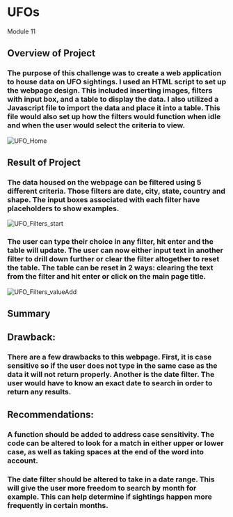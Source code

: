 # UFOs
Module 11

## Overview of Project
### The purpose of this challenge was to create a web application to house data on UFO sightings.  I used an HTML script to set up the webpage design.  This included inserting images, filters with input box, and a table to display the data.  I also utilized a Javascript file to import the data and place it into a table.  This file would also set up how the filters would function when idle and when the user would select the criteria to view.

![UFO_Home](https://user-images.githubusercontent.com/106286533/184932671-55035010-a8d1-4169-b0ee-4345042b0ace.png)

## Result of Project
### The data housed on the webpage can be filtered using 5 different criteria.  Those filters are date, city, state, country and shape.  The input boxes associated with each filter have placeholders to show examples.

![UFO_Filters_start](https://user-images.githubusercontent.com/106286533/184932734-7734a531-243b-47fd-999a-b38b4b614cfa.png)

### The user can type their choice in any filter, hit enter and the table will update.  The user can now either input text in another filter to drill down further or clear the filter altogether to reset the table.  The table can be reset in 2 ways: clearing the text from the filter and hit enter or click on the main page title.  

![UFO_Filters_valueAdd](https://user-images.githubusercontent.com/106286533/184932949-61fdf557-11e6-4d9f-a17f-5eee9b9c64bb.png)

## Summary
## Drawback:

### There are a few drawbacks to this webpage.  First, it is case sensitive so if the user does not type in the same case as the data it will not return properly.  Another is the date filter.   The user would have to know an exact date to search in order to return any results.

## Recommendations:

### A function should be added to address case sensitivity.  The code can be altered to look for a match in either upper or lower case, as well as taking spaces at the end of the word into account.

### The date filter should be altered to take in a date range.  This will give the user more freedom to search by month for example.  This can help determine if sightings happen more frequently in certain months.
